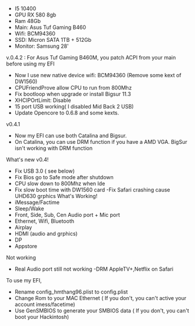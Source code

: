 - I5 10400
- GPU RX 580 8gb
- Ram 48Gb
- Main: Asus Tuf Gaming B460
- Wifi: BCM94360
- SSD: Micron SATA 1TB + 512Gb
- Monitor: Samsung 28'

v.0.4.2 : For Asus Tuf Gaming B460M, you patch ACPI from your main before using my EFI
- Now I use new native device wifi: BCM94360 (Remove some kext of DW1560)
- CPUFriendProve allow CPU to run from 800Mhz
- Fix bootloop when upgrade or install Bigsur 11.3
- XHCIPOrtLimit: Disable
- 15 port USB working( I disabled Mid Back 2 USB)
- Update Opencore to 0.6.8 and some kexts.

v0.4.1
- Now my EFI can use both Catalina and Bigsur. 
- On Catalina, you can use DRM function if you have a AMD VGA. BigSur isn't working with DRM function


What's new v0.4!
- Fix USB 3.0 ( see below)
- Fix Bios go to Safe mode after shutdown
- CPU slow down to 800Mhz when Ide
- Fix slow boot time with DW1560 card
-Fix Safari crashing cause UHD630 grphics
What's Working!
- iMessage/Factime
- Sleep/Wake
- Front, Side, Sub, Cen Audio port + Mic port
- Ethernet, Wifi, Bluetooth
- Airplay
- HDMI (audio and grphics)
- DP
- Appstore

Not working
- Real Audio port still not working
-DRM AppleTV+,Netflix on Safari

To use my EFI, 
- Rename config_hmthang96.plist to config.plist
- Change Rom to your MAC Ethernet ( If you don't, you can't active your account imess/facetime)
- Use GenSMBIOS to generate your SMBIOS data ( If you don't, you can't boot your Hackintosh)
